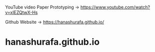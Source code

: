YouTube video Paper Prototyping -> https://www.youtube.com/watch?v=xIEZQtwX-Hs

Github Website -> https://hanashurafa.github.io/
# hanashurafa.github.io
